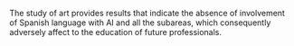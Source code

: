 The study of art provides results that indicate the absence of involvement of Spanish language with AI and all the subareas, which consequently adversely affect to the education of future professionals.
